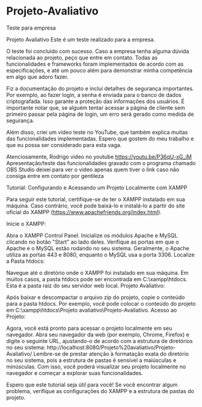 # Projeto-Avaliativo
Teste para empresa

Projeto Avaliativo
Este é um teste realizado para a empresa.

O teste foi concluído com sucesso. Caso a empresa tenha alguma dúvida relacionada ao projeto, peço que entre em contato. Todas as funcionalidades e frameworks foram implementados de acordo com as especificações, e até um pouco além para demonstrar minha competência em algo que adoro fazer.

Fiz a documentação do projeto e incluí detalhes de segurança importantes. Por exemplo, ao fazer login, a senha é enviada para o banco de dados criptografada. Isso garante a proteção das informações dos usuários. É importante notar que, se alguém tentar acessar a página de cliente sem primeiro passar pela página de login, um erro será gerado como medida de segurança.

Além disso, criei um vídeo teste no YouTube, que também explica muitas das funcionalidades implementadas. Espero que gostem do meu trabalho e que eu possa ser considerado para esta vaga.

Atenciosamente,
Rodrigo
video no youtube
https://youtu.be/P36qU-xG_iM Apresentação/teste das funcionalidades gravado com o programa chamado OBS Studio deixei para ver o video apenas quem tiver o link caso não consiga entre em contato por gentileza


Tutorial: Configurando e Acessando um Projeto Localmente com XAMPP

Para seguir este tutorial, certifique-se de ter o XAMPP instalado em sua máquina. Caso contrário, você pode baixá-lo e instalá-lo a partir do site oficial do XAMPP (https://www.apachefriends.org/index.html).

Inicie o XAMPP:

Abra o XAMPP Control Panel.
Inicialize os módulos Apache e MySQL clicando no botão "Start" ao lado deles.
Verifique as portas em que o Apache e o MySQL estão rodando no seu sistema. Geralmente, o Apache utiliza as portas 443 e 8080, enquanto o MySQL usa a porta 3306.
Localize a Pasta htdocs:

Navegue até o diretório onde o XAMPP foi instalado em sua máquina.
Em muitos casos, a pasta htdocs pode ser encontrada em C:\xampp\htdocs\. Esta é a pasta raiz do seu servidor web local.
Projeto Avaliativo:

Após baixar e descompactar o arquivo zip do projeto, copie o conteúdo para a pasta htdocs. Por exemplo, você pode colocar o conteúdo do projeto em C:\xampp\htdocs\Projeto avaliativo\Projeto-Avaliativo.
Acesso ao Projeto:

Agora, você está pronto para acessar o projeto localmente em seu navegador.
Abra seu navegador da web (por exemplo, Chrome, Firefox) e digite o seguinte URL, ajustando-o de acordo com a estrutura de diretórios no seu sistema:
http://localhost:8080/Projeto%20avaliativo/Projeto-Avaliativo/
Lembre-se de prestar atenção à formatação exata do diretório no seu sistema, pois a estrutura de pastas é sensível a maiúsculas e minúsculas. Com isso, você poderá visualizar seu projeto localmente no navegador e começar a explorar suas funcionalidades.

Espero que este tutorial seja útil para você! Se você encontrar algum problema, verifique as configurações do XAMPP e a estrutura de pastas do projeto.